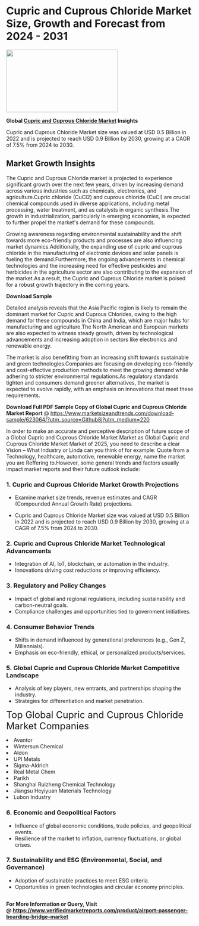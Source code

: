 <H1>Cupric and Cuprous Chloride Market Size, Growth and Forecast from 2024 - 2031</H1><img class="aligncenter size-medium wp-image-584254" src="https://thirdeyenews.in/wp-content/uploads/2024/09/Global-Market-Research-300x168.jpeg" alt="" width="300" height="168" /><p><strong>Global&nbsp;<a href="https://www.marketsizeandtrends.com/download-sample/623064/?utm_source=Github8j?utm_medium=220">Cupric and Cuprous Chloride Market</a> Insights</strong></p><p>Cupric and Cuprous Chloride Market size was valued at USD 0.5 Billion in 2022 and is projected to reach USD 0.9 Billion by 2030, growing at a CAGR of 7.5% from 2024 to 2030.</p><p><h2>Market Growth Insights</h2> <p>The Cupric and Cuprous Chloride market is projected to experience significant growth over the next few years, driven by increasing demand across various industries such as chemicals, electronics, and agriculture.Cupric chloride (CuCl2) and cuprous chloride (CuCl) are crucial chemical compounds used in diverse applications, including metal processing, water treatment, and as catalysts in organic synthesis.The growth in industrialization, particularly in emerging economies, is expected to further propel the market's demand for these compounds.</p> <p>Growing awareness regarding environmental sustainability and the shift towards more eco-friendly products and processes are also influencing market dynamics.Additionally, the expanding use of cupric and cuprous chloride in the manufacturing of electronic devices and solar panels is fueling the demand.Furthermore, the ongoing advancements in chemical technologies and the increasing need for effective pesticides and herbicides in the agriculture sector are also contributing to the expansion of the market.As a result, the Cupric and Cuprous Chloride market is poised for a robust growth trajectory in the coming years.</p> <p><strong>Download Sample</strong></p> <p>Detailed analysis reveals that the Asia Pacific region is likely to remain the dominant market for Cupric and Cuprous Chlorides, owing to the high demand for these compounds in China and India, which are major hubs for manufacturing and agriculture.The North American and European markets are also expected to witness steady growth, driven by technological advancements and increasing adoption in sectors like electronics and renewable energy.</p> <p>The market is also benefitting from an increasing shift towards sustainable and green technologies.Companies are focusing on developing eco-friendly and cost-effective production methods to meet the growing demand while adhering to stricter environmental regulations.As regulatory standards tighten and consumers demand greener alternatives, the market is expected to evolve rapidly, with an emphasis on innovations that meet these requirements.</p> <p><span class=""><strong>Download Full PDF Sample Copy of Global Cupric and Cuprous Chloride Market Report</strong> @ <a href="https://www.marketsizeandtrends.com/download-sample/623064/?utm_source=Github8j?utm_medium=220" target="_blank">https://www.marketsizeandtrends.com/download-sample/623064/?utm_source=Github8j?utm_medium=220</a></span></p><p>In order to make an accurate and perceptive description of future scope of a Global&nbsp;Cupric and Cuprous Chloride Market Market as Global&nbsp;Cupric and Cuprous Chloride Market Market of 2025, you need to describe a clear Vision &ndash; What Industry or Linda can you think of for example: Quote from a Technology, healthcare, automotive, renewable energy, name the market you are Reffering to.However, some general trends and factors usually impact market reports and their future outlook include:</p><h3>1.&nbsp;<strong>Cupric and Cuprous Chloride Market Growth Projections</strong></h3><ul><li>Examine market size trends, revenue estimates and CAGR (Compounded Annual Growth Rate) projections.</li><li><p>Cupric and Cuprous Chloride Market size was valued at USD 0.5 Billion in 2022 and is projected to reach USD 0.9 Billion by 2030, growing at a CAGR of 7.5% from 2024 to 2030.</p></li></ul><h3>2.&nbsp;<strong>Cupric and Cuprous Chloride Market Technological Advancements</strong></h3><ul><li>Integration of AI, IoT, blockchain, or automation in the industry.</li><li>Innovations driving cost reductions or improving efficiency.</li></ul><h3>3.&nbsp;<strong>Regulatory and Policy Changes</strong></h3><ul><li>Impact of global and regional regulations, including sustainability and carbon-neutral goals.</li><li>Compliance challenges and opportunities tied to government initiatives.</li></ul><h3>4.&nbsp;<strong>Consumer Behavior Trends</strong></h3><ul><li>Shifts in demand influenced by generational preferences (e.g., Gen Z, Millennials).</li><li>Emphasis on eco-friendly, ethical, or personalized products/services.</li></ul><h3>5.&nbsp;<strong>Global Cupric and Cuprous Chloride Market Competitive Landscape</strong></h3><ul><li>Analysis of key players, new entrants, and partnerships shaping the industry.</li><li>Strategies for differentiation and market penetration.</li></ul><p data-pm-slice="1 1 []"><span style="color: inherit; font-family: inherit; font-size: 25px;">Top Global Cupric and Cuprous Chloride Market Companies</span></p><div class="" data-test-id=""><p><li>Avantor</li><li> Wintersun Chemical</li><li> Aldon</li><li> UPI Metals</li><li> Sigma-Aldrich</li><li> Real Metal Chem</li><li> Parikh</li><li> Shanghai Ruizheng Chemical Technology</li><li> Jiangsu Heyiyuan Materials Technology</li><li> Lubon Industry</li></p></div><h3>6.&nbsp;<strong>Economic and Geopolitical Factors</strong></h3><ul><li>Influence of global economic conditions, trade policies, and geopolitical events.</li><li>Resilience of the market to inflation, currency fluctuations, or global crises.</li></ul><h3>7.&nbsp;<strong>Sustainability and ESG (Environmental, Social, and Governance)</strong></h3><ul><li>Adoption of sustainable practices to meet ESG criteria.</li><li>Opportunities in green technologies and circular economy principles.</li></ul><h2><strong style="font-size: 14px;">For More Information or Query, Visit @&nbsp;</strong><a style="background-color: #ffffff; font-size: 14px;" href="https://www.marketsizeandtrends.com/report/cupric-and-cuprous-chloride-market/" target="_blank">https://www.verifiedmarketreports.com/product/airport-passenger-boarding-bridge-market</a></h2>